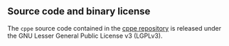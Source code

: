 ## Source code and binary license
The `cppe` source code contained in the [cppe repository](https://github.com/maxscheurer/cppe)
is released under the
GNU Lesser General Public License v3 (LGPLv3).